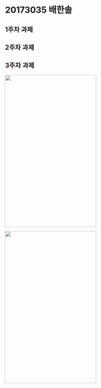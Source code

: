 # 20173035 배한솔

## 1주차 과제

## 2주차 과제

## 3주차 과제

<img width="300" height="500" src="./png/<캡스톤3주차_결과화면1.jpg"></img>

<img width="300" height="500" src="./png/<캡스톤3주차_결과화면2.jpg"></img>
